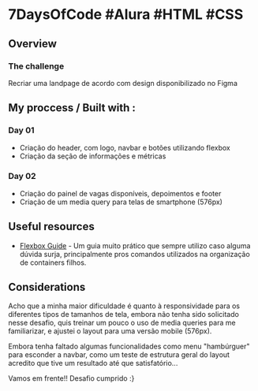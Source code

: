 # 7DaysOfCode #Alura #HTML #CSS


## Overview

### The challenge

Recriar uma landpage de acordo com design disponibilizado no Figma


## My proccess / Built with :

### Day 01

- Criação do header, com logo, navbar e botões utilizando flexbox
- Criação da seção de informações e métricas

### Day 02

- Criação do painel de vagas disponíveis, depoimentos e footer
- Criação de um media query para telas de smartphone (576px)


## Useful resources

- [Flexbox Guide](https://css-tricks.com/snippets/css/a-guide-to-flexbox/) - Um guia muito prático que sempre utilizo caso alguma dúvida surja, principalmente pros comandos utilizados na organização de containers filhos.


## Considerations

Acho que a minha maior dificuldade é quanto à responsividade para os diferentes tipos de tamanhos de tela, embora não tenha sido solicitado nesse desafio, quis treinar um pouco o uso de media queries para me familiarizar, e ajustei o layout para uma versão mobile (576px).

Embora tenha faltado algumas funcionalidades como menu "hambúrguer" para esconder a navbar, como um teste de estrutura geral do layout acredito que tive um resultado até que satisfatório...

Vamos em frente!! Desafio cumprido :}
